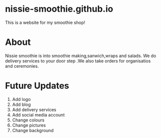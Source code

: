# nissie-smoothie.github.io
This is a website for my smoothie shop!




# About
Nissie smoothie is into smoothie making,sanwich,wraps and salads. We do delivery services to your door step .We also take orders for organisatios and ceremonies.



# Future Updates
1. Add logo
2. Add blog
3. Add delivery services
4. Add social media account
5. Change colours
6. Change pictures
7. Change background 



